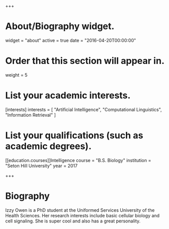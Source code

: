 +++
# About/Biography widget.
widget = "about"
active = true
date = "2016-04-20T00:00:00"

# Order that this section will appear in.
weight = 5

# List your academic interests.
[interests]
  interests = [
    "Artificial Intelligence",
    "Computational Linguistics",
    "Information Retrieval"
  ]

# List your qualifications (such as academic degrees).
[[education.courses]]Intelligence
  course = "B.S. Biology"
  institution = "Seton Hill University"
  year = 2017

 
+++

# Biography

Izzy Owen is a PhD student at the Uniformed Services University of the Health Sciences. Her research interests include basic cellular biology and cell signaling. She is super cool and also has a great personality. 

